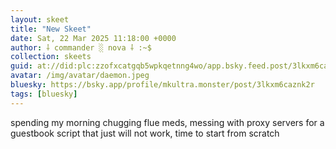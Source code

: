```yaml
---
layout: skeet
title: "New Skeet"
date: Sat, 22 Mar 2025 11:18:00 +0000
author: ⸸ commander ░ nova ⸸ :~$
collection: skeets
guid: at://did:plc:zzofxcatgqb5wpkqetnng4wo/app.bsky.feed.post/3lkxm6caznk2r
avatar: /img/avatar/daemon.jpeg
bluesky: https://bsky.app/profile/mkultra.monster/post/3lkxm6caznk2r
tags: [bluesky]
---
```


spending my morning chugging flue meds, messing with proxy servers for a guestbook script that just will not work, time to start from scratch
